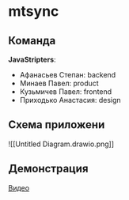 # mtsync

## Команда
**JavaStripters**:
- Афанасьев Степан: backend
- Минаев Павел: product
- Кузьмичев Павел: frontend
- Приходько Анастасия: design

## Схема приложени
![[Untitled Diagram.drawio.png]]

## Демонстрация
[Видео](https://disk.yandex.ru/i/zQ-f-60sjXI4-Q)
